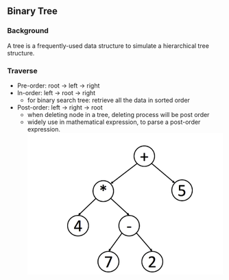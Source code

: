 ## Binary Tree

### Background
A tree is a frequently-used data structure to simulate a hierarchical tree structure.

### Traverse
- Pre-order: root -> left -> right
- In-order: left -> root -> right
  - for binary search tree: retrieve all the data in sorted order
- Post-order: left -> right -> root
  - when deleting node in a tree, deleting process will be post order
  - widely use in mathematical expression, to parse a post-order expression.
![](20220911153821.png)  